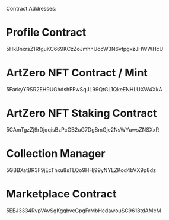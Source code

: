 Contract Addresses:

# Profile Contract
5HkBnxrsZ1RfguKC669KCzZoJmhnUocW3N6vtpgxzJHWWHcU

# ArtZero NFT Contract / Mint
5FarkyYRSR2EH9UGhdshFFwSqJL99QtGL1QkeENHLUXW4XkA

# ArtZero NFT Staking Contract
5CAmTgzZj9rDjqqisBzPcGB2uG7DgBmGje2NsWYuwsZNSXxR

# Collection Manager
5GBBXatBR3F9jEcThxu8sTLQo9HHj99yNYLZKod4bVX9p8dz

# Marketplace Contract
5EEJ3334RvpVAvSgKgqbveGpgFrMbHcdawouSC9618tdAMcM
